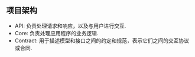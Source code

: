 ## 项目架构

- API: 负责处理请求和响应，以及与用户进行交互.
- Core: 负责处理应用程序的业务逻辑.
- Contract: 用于描述模型和接口之间的约定和规范，表示它们之间的交互协议或合同.